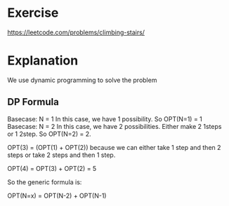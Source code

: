 # Exercise
https://leetcode.com/problems/climbing-stairs/
# Explanation
We use dynamic programming to solve the problem
## DP Formula
Basecase: N = 1
In this case, we have 1 possibility. So OPT(N=1) = 1
Basecase: N = 2
In this case, we have 2 possibilities. Either make 2 1steps or 1 2step. So OPT(N=2) = 2.

OPT(3) = (OPT(1) + OPT(2))  because we can either take 1 step and then 2 steps or take 2 steps and then 1 step. 

OPT(4) = OPT(3) + OPT(2) = 5

So the generic formula is:

OPT(N=x) = OPT(N-2) + OPT(N-1)



